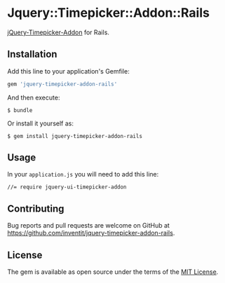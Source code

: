 # Jquery::Timepicker::Addon::Rails

[jQuery-Timepicker-Addon](https://github.com/trentrichardson/jQuery-Timepicker-Addon) for Rails.

## Installation

Add this line to your application's Gemfile:

```ruby
gem 'jquery-timepicker-addon-rails'
```

And then execute:

    $ bundle

Or install it yourself as:

    $ gem install jquery-timepicker-addon-rails

## Usage

In your `application.js` you will need to add this line:

    //= require jquery-ui-timepicker-addon

## Contributing

Bug reports and pull requests are welcome on GitHub at https://github.com/inventit/jquery-timepicker-addon-rails.

## License

The gem is available as open source under the terms of the [MIT License](https://opensource.org/licenses/MIT).
